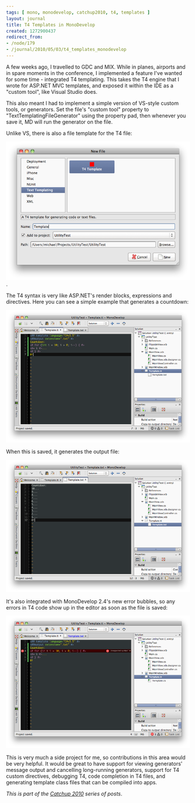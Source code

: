 ```yaml
---
tags: [ mono, monodevelop, catchup2010, t4, templates ]
layout: journal
title: T4 Templates in MonoDevelop
created: 1272900437
redirect_from:
- /node/179
- /journal/2010/05/03/t4_templates_monodevelop
---
```

A few weeks ago, I travelled to GDC and MIX. While in planes, airports and in
spare moments in the conference, I implemented a feature I've wanted for some
time - integrated T4 templating. This takes the T4 engine that I wrote for
ASP.NET MVC templates, and exposed it within the IDE as a "custom tool", like
Visual Studio does.<!--break-->

This also meant I had to implement a simple version of VS-style custom tools, or
generators. Set the file's "custom tool" property to
"TextTemplatingFileGenerator" using the property pad, then whenever you save it,
MD will run the generator on the file.

Unlike VS, there is also a file template for the T4 file:

![MonoDevelop New File dialog with T4 template](/files/images/MonoScreenshots/integrated-t4-1.png).

The T4 syntax is very like ASP.NET's render blocks, expressions and directives. Here you can see a simple example that generates a countdown:

![T4 template in MonoDevelop generating a countdown](/files/images/MonoScreenshots/integrated-t4-2.png)

When this is saved, it generates the output file:

![T4 output file in MonoDevelop](/files/images/MonoScreenshots/integrated-t4-3.png)

It's also integrated with MonoDevelop 2.4's new error bubbles, so any errors in T4 code show up in the editor as soon as the file is saved:

![Error bubbles in T4 template in MonoDevelop](/files/images/MonoScreenshots/integrated-t4-4.png)

This is very much a side project for me, so contributions in this area would be
very helpful. It would be great to have support for viewing generators' message
output and cancelling long-running generators, support for T4 custom directives,
debugging T4, code completion in T4 files, and generating template class files
that can be compiled into apps.

_This is part of the [Catchup 2010](/tags/catchup2010) series of posts_.
